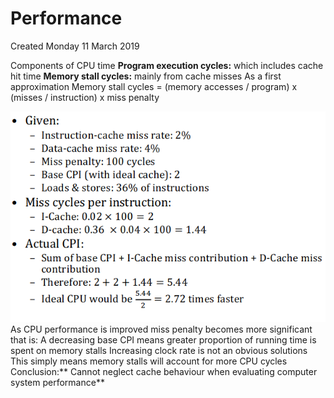 # Performance
Created Monday 11 March 2019

Components of CPU time
**Program execution cycles:** which includes cache hit time
**Memory stall cycles:** mainly from cache misses
As a first approximation
Memory stall cycles = (memory accesses / program) x (misses / instruction) x miss penalty


![](./Performance/pasted_image.png)
As CPU performance is improved
miss penalty becomes more significant
that is:
A decreasing base CPI
means greater proportion of running time is spent on memory stalls
Increasing clock rate is not an obvious solutions
This simply means memory stalls will account for more CPU cycles
Conclusion:** Cannot neglect cache behaviour when evaluating computer system performance**




